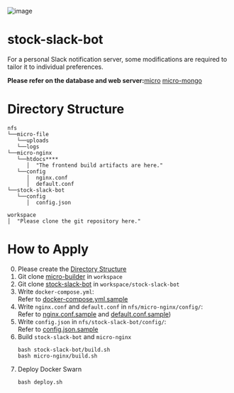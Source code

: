 ![image](https://github.com/kimhyunsoon/stock-slack-bot/assets/60641694/ac3e4e56-789f-487d-839c-a1f918d19cff)

# stock-slack-bot
For a personal Slack notification server, some modifications are required to tailor it to individual preferences.

**Please refer on the database and web server:**[micro](https://github.com/kimhyunsoon/micro-builder) [micro-mongo](https://github.com/kimhyunsoon/micro-mongo)  

# Directory Structure
```
nfs
└──micro-file
   └──uploads
   └──logs
└──micro-nginx
   └──htdocs****
      │  "The frontend build artifacts are here."
   └──config
      │  nginx.conf
      │  default.conf
└──stock-slack-bot
   └──config
      │  config.json

workspace
│  "Please clone the git repository here."
```

# How to Apply
0. Please create the [Directory Structure](#directory-structure)
1. Git clone [micro-builder](https://github.com/kimhyunsoon/micro-builder) in `workspace`
2. Git clone [stock-slack-bot](https://github.com/kimhyunsoon/stock-slack-bot) in `workspace/stock-slack-bot`
3. Write `docker-compose.yml`:  
   Refer to [docker-compose.yml.sample](https://github.com/kimhyunsoon/micro-builder/blob/main/docker-compose.yml.sample)
4. Write `nginx.conf` and `default.conf` in `nfs/micro-nginx/config/`:  
   Refer to [nginx.conf.sample](https://github.com/kimhyunsoon/micro-builder/blob/main/nginx.conf.sample) and [default.conf.sample](https://github.com/kimhyunsoon/micro-builder/blob/main/default.conf.sample))
5. Write `config.json` in `nfs/stock-slack-bot/config/`:  
   Refer to [config.json.sample](https://github.com/kimhyunsoon/stock-slack-bot/config.json.sample)
6. Build `stock-slack-bot` and `micro-nginx`
   ```
   bash stock-slack-bot/build.sh
   bash micro-nginx/build.sh
   ```
7. Deploy Docker Swarn
   ```
   bash deploy.sh
   ```

